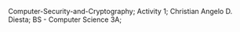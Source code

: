 Computer-Security-and-Cryptography;
Activity 1;
Christian Angelo D. Diesta;
BS - Computer Science 3A;
